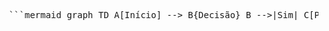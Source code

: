 <pre> ```mermaid graph TD A[Início] --> B{Decisão} B -->|Sim| C[Processo 1] B -->|Não| D[Processo 2] C --> E[Fim] D --> E[Fim] ``` </pre>
